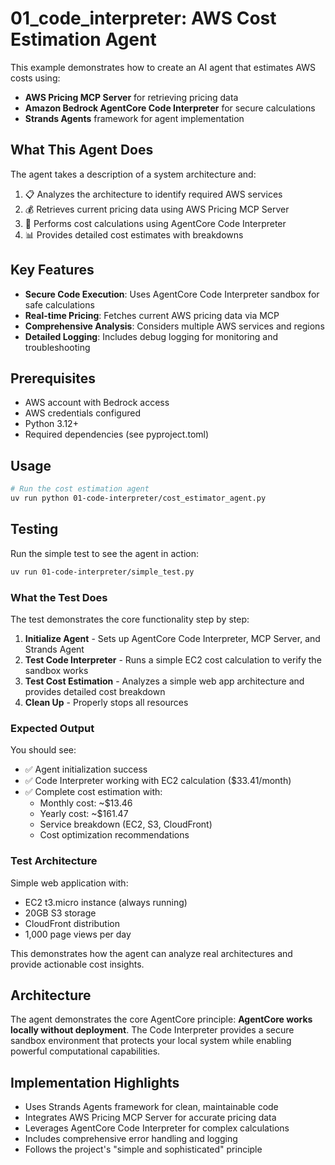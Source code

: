 # 01_code_interpreter: AWS Cost Estimation Agent

This example demonstrates how to create an AI agent that estimates AWS costs using:

- **AWS Pricing MCP Server** for retrieving pricing data
- **Amazon Bedrock AgentCore Code Interpreter** for secure calculations
- **Strands Agents** framework for agent implementation

## What This Agent Does

The agent takes a description of a system architecture and:

1. 📋 Analyzes the architecture to identify required AWS services
2. 💰 Retrieves current pricing data using AWS Pricing MCP Server
3. 🧮 Performs cost calculations using AgentCore Code Interpreter
4. 📊 Provides detailed cost estimates with breakdowns

## Key Features

- **Secure Code Execution**: Uses AgentCore Code Interpreter sandbox for safe calculations
- **Real-time Pricing**: Fetches current AWS pricing data via MCP
- **Comprehensive Analysis**: Considers multiple AWS services and regions
- **Detailed Logging**: Includes debug logging for monitoring and troubleshooting

## Prerequisites

- AWS account with Bedrock access
- AWS credentials configured
- Python 3.12+
- Required dependencies (see pyproject.toml)

## Usage

```bash
# Run the cost estimation agent
uv run python 01-code-interpreter/cost_estimator_agent.py
```

## Testing

Run the simple test to see the agent in action:

```bash
uv run 01-code-interpreter/simple_test.py
```

### What the Test Does

The test demonstrates the core functionality step by step:

1. **Initialize Agent** - Sets up AgentCore Code Interpreter, MCP Server, and Strands Agent
2. **Test Code Interpreter** - Runs a simple EC2 cost calculation to verify the sandbox works
3. **Test Cost Estimation** - Analyzes a simple web app architecture and provides detailed cost breakdown
4. **Clean Up** - Properly stops all resources

### Expected Output

You should see:
- ✅ Agent initialization success
- ✅ Code Interpreter working with EC2 calculation ($33.41/month)
- ✅ Complete cost estimation with:
  - Monthly cost: ~$13.46
  - Yearly cost: ~$161.47
  - Service breakdown (EC2, S3, CloudFront)
  - Cost optimization recommendations

### Test Architecture

Simple web application with:
- EC2 t3.micro instance (always running)
- 20GB S3 storage
- CloudFront distribution
- 1,000 page views per day

This demonstrates how the agent can analyze real architectures and provide actionable cost insights.

## Architecture

The agent demonstrates the core AgentCore principle: **AgentCore works locally without deployment**. The Code Interpreter provides a secure sandbox environment that protects your local system while enabling powerful computational capabilities.

## Implementation Highlights

- Uses Strands Agents framework for clean, maintainable code
- Integrates AWS Pricing MCP Server for accurate pricing data
- Leverages AgentCore Code Interpreter for complex calculations
- Includes comprehensive error handling and logging
- Follows the project's "simple and sophisticated" principle
